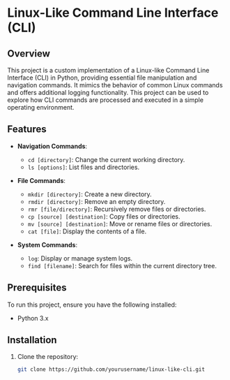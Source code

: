 # Linux-Like Command Line Interface (CLI)

## Overview

This project is a custom implementation of a Linux-like Command Line Interface (CLI) in Python, providing essential file manipulation and navigation commands. It mimics the behavior of common Linux commands and offers additional logging functionality. This project can be used to explore how CLI commands are processed and executed in a simple operating environment.

## Features

- **Navigation Commands**:
  - `cd [directory]`: Change the current working directory.
  - `ls [options]`: List files and directories.
  
- **File Commands**:
  - `mkdir [directory]`: Create a new directory.
  - `rmdir [directory]`: Remove an empty directory.
  - `rmr [file/directory]`: Recursively remove files or directories.
  - `cp [source] [destination]`: Copy files or directories.
  - `mv [source] [destination]`: Move or rename files or directories.
  - `cat [file]`: Display the contents of a file.

- **System Commands**:
  - `log`: Display or manage system logs.
  - `find [filename]`: Search for files within the current directory tree.

## Prerequisites

To run this project, ensure you have the following installed:

- Python 3.x

## Installation

1. Clone the repository:
   ```bash
   git clone https://github.com/yourusername/linux-like-cli.git
